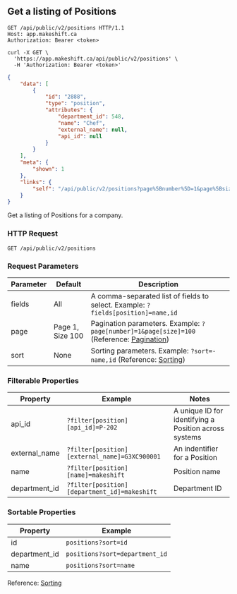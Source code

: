 ## Get a listing of Positions

```http
GET /api/public/v2/positions HTTP/1.1
Host: app.makeshift.ca
Authorization: Bearer <token>
```

```shell
curl -X GET \
  'https://app.makeshift.ca/api/public/v2/positions' \
  -H 'Authorization: Bearer <token>'
```

```json
{
    "data": [
        {
            "id": "2888",
            "type": "position",
            "attributes": {
                "department_id": 548,
                "name": "Chef",
                "external_name": null,
                "api_id": null
            }
        }
    ],
    "meta": {
        "shown": 1
    },
    "links": {
        "self": "/api/public/v2/positions?page%5Bnumber%5D=1&page%5Bsize%5D=100"
    }
}
```

Get a listing of Positions for a company.

### HTTP Request

`GET /api/public/v2/positions`

### Request Parameters

Parameter | Default | Description
--------- | ------- | -----------
fields | All | A comma-separated list of fields to select. Example: `?fields[position]=name,id`
page | Page 1, Size 100 | Pagination parameters. Example: `?page[number]=1&page[size]=100` (Reference: <a href='#pagination'>Pagination</a>)
sort | None | Sorting parameters. Example: `?sort=-name,id` (Reference: <a href='#sorting'>Sorting</a>)

### Filterable Properties

Property | Example | Notes
-------- | ------- | -----
api_id   | `?filter[position][api_id]=P-202` | A unique ID for identifying a Position across systems
external_name | `?filter[position][external_name]=G3XC900001` | An indentifier for a Position
name | `?filter[position][name]=makeshift` | Position name
department_id | `?filter[position][department_id]=makeshift` | Department ID

### Sortable Properties

Property | Example
-------- | -------
id | `positions?sort=id`
department_id | `positions?sort=department_id`
name | `positions?sort=name`

Reference: <a href='#sorting'>Sorting</a>
